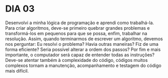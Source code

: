 # DIA 03

Desenvolvi a minha lógica de programação e aprendi como trabalhá-la. Para criar algoritmos, deve-se primeiro quebrar grandes problemas e transformá-los em pequenos para que se possa, enfim, trabalhar na resolução. Assim, quando terminarmos de escrever um algoritmo, devemos nos perguntar: Eu resolvi o problema? Havia outras maneiras? Fiz de uma forma eficiente? Seria possível alterar a ordem dos passos? Por fim e mais importante, o computador será capaz de entender todas as instruções? Deve-se atentar também à complexidade do código, códigos muitos complexos tornam a manutenção, acompanhamento e testagem do código mais difícil.